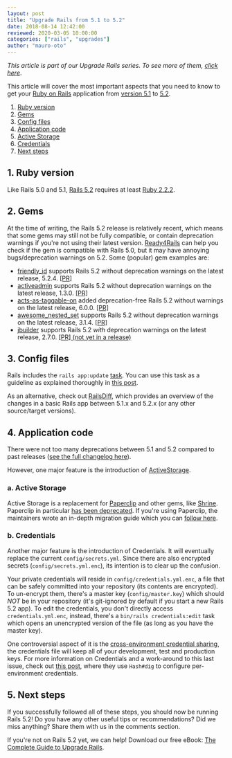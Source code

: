 ```yaml
---
layout: post
title: "Upgrade Rails from 5.1 to 5.2"
date: 2018-08-14 12:42:00
reviewed: 2020-03-05 10:00:00
categories: ["rails", "upgrades"]
author: "mauro-oto"
---
```


_This article is part of our Upgrade Rails series. To see more of them, [click here](https://fastruby.io/blog/tags/upgrades)_.

This article will cover the most important aspects that you need to know to get
your [Ruby on Rails](http://rubyonrails.org/) application from [version 5.1](http://guides.rubyonrails.org/5_1_release_notes.html) to [5.2](http://guides.rubyonrails.org/5_2_release_notes.html).

<!--more-->

1. [Ruby version](#ruby-version)
2. [Gems](#gems)
3. [Config files](#config-files)
4. [Application code](#application-code)
  1. [Active Storage](#active-storage)
  2. [Credentials](#credentials)
5. [Next steps](#next-steps)

<h2 id="ruby-version">1. Ruby version</h2>

Like Rails 5.0 and 5.1, [Rails 5.2](https://weblog.rubyonrails.org/2018/4/9/Rails-5-2-0-final/) requires at least [Ruby 2.2.2](https://www.ruby-lang.org/en/news/2015/04/13/ruby-2-2-2-released/).

<h2 id="gems">2. Gems</h2>

At the time of writing, the Rails 5.2 release is relatively recent, which
means that some gems may still not be fully compatible, or contain deprecation
warnings if you're not using their latest version. [Ready4Rails](http://www.ready4rails.net)
can help you check if the gem is compatible with Rails 5.0, but it may have
annoying bugs/deprecation warnings on 5.2. Some (popular) gem examples are:

- [friendly_id](https://rubygems.org/gems/friendly_id) supports Rails 5.2 without deprecation warnings on the latest release, 5.2.4. [\[PR\]](https://github.com/norman/friendly_id/pull/849)
- [activeadmin](https://rubygems.org/gems/activeadmin) supports Rails 5.2 without deprecation warnings on the latest release, 1.3.0. [\[PR\]](https://github.com/activeadmin/activeadmin/pull/5343)
- [acts-as-taggable-on](https://rubygems.org/gems/acts-as-taggable-on) added deprecation-free Rails 5.2 without warnings on the latest release, 6.0.0. [\[PR\]](https://github.com/mbleigh/acts-as-taggable-on/pull/887)
- [awesome\_nested\_set](https://rubygems.org/gems/awesome_nested_set) supports Rails 5.2 without deprecation warnings on the latest release, 3.1.4. [\[PR\]](https://github.com/collectiveidea/awesome_nested_set/pull/383)
- [jbuilder](https://rubygems.org/gems/jbuilder/) supports Rails 5.2 _with_ deprecation warnings on the latest release, 2.7.0. [\[PR\] (not yet in a release)](https://github.com/rails/jbuilder/pull/430)

<h2 id="config-files">3. Config files</h2>

Rails includes the `rails app:update` [task](http://edgeguides.rubyonrails.org/upgrading_ruby_on_rails.html#the-update-task).
You can use this task as a guideline as explained thoroughly in
[this post](http://thomasleecopeland.com/2015/08/06/running-rails-update.html).

As an alternative, check out [RailsDiff](http://railsdiff.org/5.1.6/5.2.0),
which provides an overview of the changes in a basic Rails app between 5.1.x and
5.2.x (or any other source/target versions).

<h2 id="application-code">4. Application code</h2>

There were not too many deprecations between 5.1 and 5.2 compared to past
releases ([see the full changelog here](https://guides.rubyonrails.org/5_2_release_notes.html#upgrading-to-rails-5-2)).

However, one major feature is the introduction of [ActiveStorage](https://edgeguides.rubyonrails.org/active_storage_overview.html).

<h3 id="active-storage">a. Active Storage</h2>

Active Storage is a replacement for [Paperclip](https://rubygems.org/gems/paperclip/)
and other gems, like [Shrine](https://github.com/shrinerb/shrine). Paperclip in
particular [has been deprecated](https://github.com/thoughtbot/paperclip#deprecated).
If you're using Paperclip, the maintainers wrote an in-depth migration guide
which you can [follow here](https://github.com/thoughtbot/paperclip/blob/master/MIGRATING.md).

<h3 id="credentials">b. Credentials</h2>

Another major feature is the introduction of Credentials. It will eventually
replace the current `config/secrets.yml`. Since there are also encrypted
secrets (`config/secrets.yml.enc`), its intention is to clear up the confusion.

Your private credentials will reside in `config/credentials.yml.enc`, a file
that can be safely committed into your repository (its contents are encrypted).
To un-encrypt them, there's a master key (`config/master.key`) which should
*NOT* be in your repository (it's git-ignored by default if you start a new
Rails 5.2 app). To edit the credentials, you don't directly access
`credentials.yml.enc`, instead, there's a `bin/rails credentials:edit` task
which opens an unencrypted version of the file (as long as you have the master
key).

One controversial aspect of it is the [cross-environment credential sharing](https://github.com/rails/rails/issues/31349),
the credentials file will keep all of your development, test and production keys.
For more information on Credentials and a work-around to this last issue, check
out [this post](https://blog.eq8.eu/til/rails-52-credentials-tricks.html), where
they use `Hash#dig` to configure per-environment credentials.

<h2 id="next-steps">5. Next steps</h2>

If you successfully followed all of these steps, you should now be running Rails 5.2! Do you have any other useful tips or recommendations? Did we miss anything? Share them with us in the comments section.

If you're not on Rails 5.2 yet, we can help! Download our free eBook: [The Complete Guide to Upgrade Rails](https://www.fastruby.io/).
